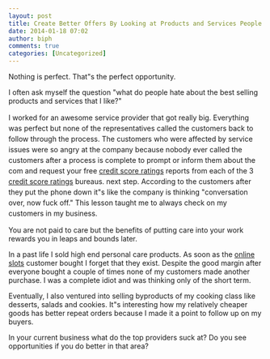 ```yaml
---
layout: post
title: Create Better Offers By Looking at Products and Services People Hate
date: 2014-01-18 07:02
author: biph
comments: true
categories: [Uncategorized]
---
```

<p>Nothing is perfect. That"s the perfect opportunity.</p>
<p>I often ask myself the question "what do people hate about the best selling products and services that I like?"</p>
<p><span style="line-height: 1.5em;">I worked for an awesome service provider that got really big. Everything was perfect but none of the representatives called the customers back to follow through the process. The customers who were affected by service issues were so angry at the company because nobody ever called the customers after a process is complete to prompt or inform them about the com and request your free <a href="http://free-credits-report.com/about-credit-monitoring/credit-rating">credit score ratings</a> reports from each of the 3 <a href="http://free-credits-report.com/about-credit-monitoring/credit-rating">credit score ratings</a> bureaus. next step. According to the customers after they put the phone down it"s like the company is thinking "conversation over, now fuck off." This lesson taught me to always check on my customers in my business.</span></p>
<p>You are not paid to care but the benefits of putting care into your work rewards you in leaps and bounds later.</p>
<p>In a past life I sold high end personal care products. As soon as the <a href="http://www.nbso.ca/">online slots</a>  customer bought I forget that they exist. Despite the good margin after everyone bought a couple of times none of my customers made another purchase. I was a complete idiot and was thinking only of the short term.</p>
<p>Eventually, I also ventured into selling byproducts of my cooking class like desserts, salads and cookies. It"s interesting how my relatively cheaper goods has better repeat orders because I made it a point to follow up on my buyers.</p>
<p>In your current business what do the top providers suck at? Do you see opportunities if you do better in that area?</p>
<p>&nbsp;</p>

